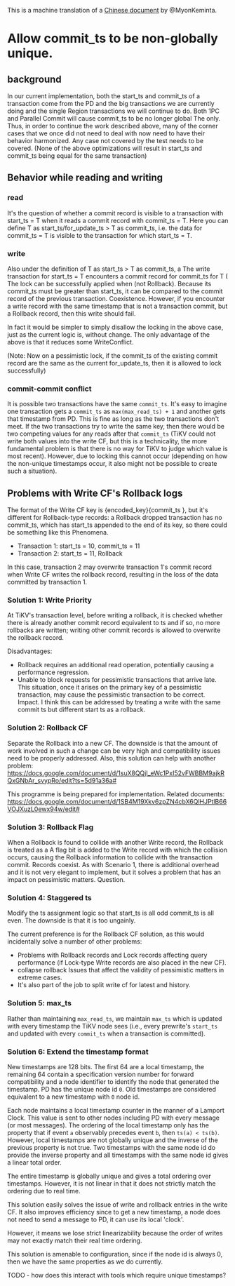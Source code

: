 This is a machine translation of a [Chinese document](https://docs.google.com/document/d/1ofa9zYdb0-UmFu-uDHDLft2-G4s2SI2TJRErNRDH7O0/edit#) by @MyonKeminta.

# Allow commit_ts to be non-globally unique.

## background

In our current implementation, both the start_ts and commit_ts of a transaction come from the PD and the big transactions we are currently doing and the single Region transactions we will continue to do. Both 1PC and Parallel Commit will cause commit_ts to be no longer global The only. Thus, in order to continue the work described above, many of the corner cases that we once did not need to deal with now need to have their behavior harmonized. Any case not covered by the test needs to be covered.
(None of the above optimizations will result in start_ts and commit_ts being equal for the same transaction)

## Behavior while reading and writing

### read

It's the question of whether a commit record is visible to a transaction with start_ts = T when it reads a commit record with commit_ts = T.
Here you can define T as start_ts/for_update_ts > T as commit_ts, i.e. the data for commit_ts = T is visible to the transaction for which start_ts = T.

### write

Also under the definition of T as start_ts > T as commit_ts, a The write transaction for start_ts = T encounters a commit record for commit_ts for T ( The lock can be successfully applied when (not Rollback). Because its commit_ts must be greater than start_ts, it can be compared to the commit record of the previous transaction. Coexistence. However, if you encounter a write record with the same timestamp that is not a transaction commit, but a Rollback record, then this write should fail.

In fact it would be simpler to simply disallow the locking in the above case, just as the current logic is, without change. The only advantage of the above is that it reduces some WriteConflict.

(Note: Now on a pessimistic lock, if the commit_ts of the existing commit record are the same as the current for_update_ts, then it is allowed to lock successfully)

### commit-commit conflict

It is possible two transactions have the same `commit_ts`. It's easy to imagine one transaction gets a `commit_ts` as `max(max_read_ts) + 1` and another gets that timestamp from PD. This is fine as long as the two transactions don't meet. If the two transactions try to write the same key, then there would be two competing values for any reads after that `commit_ts` (TiKV could not write both values into the write CF, but this is a technicality, the more fundamental problem is that there is no way for TiKV to judge which value is most recent). However, due to locking this cannot occur (depending on how the non-unique timestamps occur, it also might not be possible to create such a situation).


## Problems with Write CF's Rollback logs

The format of the Write CF key is {encoded_key}{commit_ts }, but it's different for Rollback-type records: a Rollback dropped transaction has no commit_ts, which has start_ts appended to the end of its key, so there could be something like this Phenomena.

* Transaction 1: start_ts = 10, commit_ts = 11
* Transaction 2: start_ts = 11, Rollback

In this case, transaction 2 may overwrite transaction 1's commit record when Write CF writes the rollback record, resulting in the loss of the data committed by transaction 1.

### Solution 1: Write Priority

At TiKV's transaction level, before writing a rollback, it is checked whether there is already another commit record equivalent to ts and if so, no more rollbacks are written; writing other commit records is allowed to overwrite the rollback record.

Disadvantages:

* Rollback requires an additional read operation, potentially causing a performance regression.
* Unable to block requests for pessimistic transactions that arrive late. This situation, once it arises on the primary key of a pessimistic transaction, may cause the pessimistic transaction to be correct. Impact. I think this can be addressed by treating a write with the same commit ts but different start ts as a rollback.

### Solution 2: Rollback CF

Separate the Rollback into a new CF. The downside is that the amount of work involved in such a change can be very high and compatibility issues need to be properly addressed. Also, this solution can help with another problem: https://docs.google.com/document/d/1suX8QQjI_eWc1PxI52vFWBBM9ajkRQxGNbAr_svypRo/edit?ts=5d91a36a#

This programme is being prepared for implementation. Related documents: https://docs.google.com/document/d/1SB4M19Xkv6zpZN4cbX6QlHJPtlB66VOJXuzL0ewx94w/edit#

### Solution 3: Rollback Flag

When a Rollback is found to collide with another Write record, the Rollback is treated as a A flag bit is added to the Write record with which the collision occurs, causing the Rollback information to collide with the transaction commit. Records coexist. As with Scenario 1, there is additional overhead and it is not very elegant to implement, but it solves a problem that has an impact on pessimistic matters. Question.

### Solution 4: Staggered ts

Modify the ts assignment logic so that start_ts is all odd commit_ts is all even. The downside is that it is too ungainly.

The current preference is for the Rollback CF solution, as this would incidentally solve a number of other problems:

* Problems with Rollback records and Lock records affecting query performance (if Lock-type Write records are also placed in the new CF).
* collapse rollback Issues that affect the validity of pessimistic matters in extreme cases.
* It's also part of the job to split write cf for latest and history.

### Solution 5: max_ts

Rather than maintaining `max_read_ts`, we maintain `max_ts` which is updated with every timestamp the TiKV node sees (i.e., every prewrite's `start_ts` and updated with every `commit_ts` when a transaction is committed).

### Solution 6: Extend the timestamp format

New timestamps are 128 bits. The first 64 are a local timestamp, the remaining 64 contain a specification version number for forward compatibility and a node identifier to identify the node that generated the timestamp. PD has the unique node id `0`. Old timestamps are considered equivalent to a new timestamp with `0` node id.

Each node maintains a local timestamp counter in the manner of a Lamport Clock. This value is sent to other nodes including PD with every message (or most messages). The ordering of the local timestamp only has the property that if event `a` observably precedes event `b`, then `ts(a) < ts(b)`. However, local timestamps are not globally unique and the inverse of the previous property is not true. Two timestamps with the same node id do provide the inverse property and all timestamps with the same node id gives a linear total order.

The entire timestamp is globally unique and gives a total ordering over timestamps. However, it is not linear in that it does not strictly match the ordering due to real time.

This solution easily solves the issue of write and rollback entries in the write CF. It also improves efficiency since to get a new timestamp, a node does not need to send a message to PD, it can use its local 'clock'.

However, it means we lose strict linearizability because the order of writes may not exactly match their real time ordering.

This solution is amenable to configuration, since if the node id is always 0, then we have the same properties as we do currently.

TODO - how does this interact with tools which require unique timestamps?
